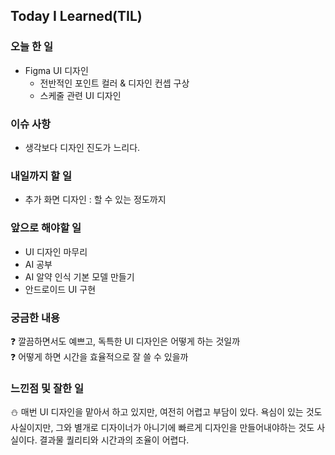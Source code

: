 ## Today I Learned(TIL)

### 오늘 한 일
- Figma UI 디자인
  - 전반적인 포인트 컬러 & 디자인 컨셉 구상
  - 스케줄 관련 UI 디자인
            

### 이슈 사항
- 생각보다 디자인 진도가 느리다.

### 내일까지 할 일
- 추가 화면 디자인 : 할 수 있는 정도까지

###  앞으로 해야할 일
- UI 디자인 마무리
- AI 공부
- AI 알약 인식 기본 모델 만들기
- 안드로이드 UI 구현

### 궁금한 내용
❓ 깔끔하면서도 예쁘고, 독특한 UI 디자인은 어떻게 하는 것일까 </BR>
❓ 어떻게 하면 시간을 효율적으로 잘 쓸 수 있을까

### 느낀점 및 잘한 일
⛄ 매번 UI 디자인을 맡아서 하고 있지만, 여전히 어렵고 부담이 있다. 욕심이 있는 것도 사실이지만, 그와 별개로 디자이너가 아니기에 빠르게 디자인을 만들어내야하는 것도 사실이다. 결과물 퀄리티와 시간과의 조율이 어렵다.
